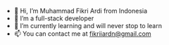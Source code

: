 - 👋 Hi, I’m Muhammad Fikri Ardi from Indonesia
- 👀 I’m a full-stack developer
- 🌱 I’m currently learning and will never stop to learn
- 📫 You can contact me at fikriiardn@gmail.com

<!---
fikri-dev/fikri-dev is a ✨ special ✨ repository because its `README.md` (this file) appears on your GitHub profile.
You can click the Preview link to take a look at your changes.
--->
